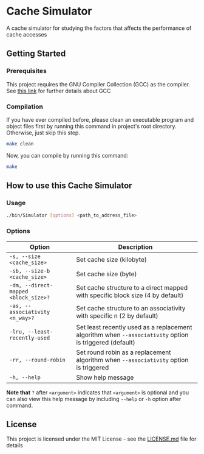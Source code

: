 # Cache Simulator

A cache simulator for studying the factors that affects the performance of cache accesses

## Getting Started

### Prerequisites

This project requires the GNU Compiler Collection (GCC) as the compiler.<br>
See [this link](https://gcc.gnu.org/) for further details about GCC

### Compilation

If you have ever compiled before, please clean an executable program and object files first by running this command in project's root directory. Otherwise, just skip this step.
```bash
make clean
```
Now, you can compile by running this command:
```bash
make
```

## How to use this Cache Simulator
### Usage
```bash
./bin/Simulator [options] <path_to_address_file>
```
### Options
| Option 	| Description 	|
|-----------------------------	|-------------------------------------------------------------------------------------------------------	|
| ``-s, --size <cache_size>`` 	| Set cache size (kilobyte) 	|
| ``-sb, --size-b <cache_size>``	| Set cache size (byte) 	|
| ``-dm, --direct-mapped <block_size>?`` 	| Set cache structure to a direct mapped with specific block size (4 by default) 	|
| ``-as, --associativity <n_way>?`` 	| Set cache structure to an associativity with specific n (2 by default) 	|
| ``-lru, --least-recently-used`` 	| Set least recently used as a replacement algorithm when ``--associativity`` option is triggered (default) 	|
| ``-rr, --round-robin`` 	| Set round robin as a replacement algorithm when ``--associativity`` option is triggered 	|
| ``-h, --help`` 	| Show help message 	|

<b>Note that</b> ``?`` after ``<argument>`` indicates that ``<argument>`` is optional and you can also view this help message by including ``--help`` or ``-h`` option after command.

## License

This project is licensed under the MIT License - see the [LICENSE.md](LICENSE.md) file for details

